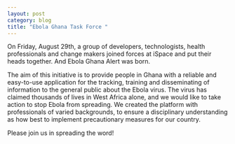 ```yaml
---
layout: post
category: blog
title: "Ebola Ghana Task Force "
---
```


On Friday, August 29th, a group of developers, technologists, health professionals and change makers joined forces at iSpace and put their heads together. And Ebola Ghana Alert was born.

The aim of this initiative is to provide people in Ghana with a reliable and easy-to-use application for the tracking, training and disseminating of information to the general public about the Ebola virus. The virus has claimed thousands of lives in West Africa alone, and we would like to take action to stop Ebola from spreading. We created the platform with professionals of varied backgrounds, to ensure a disciplinary understanding as how best to implement precautionary measures for our country.

Please join us in spreading the word!
